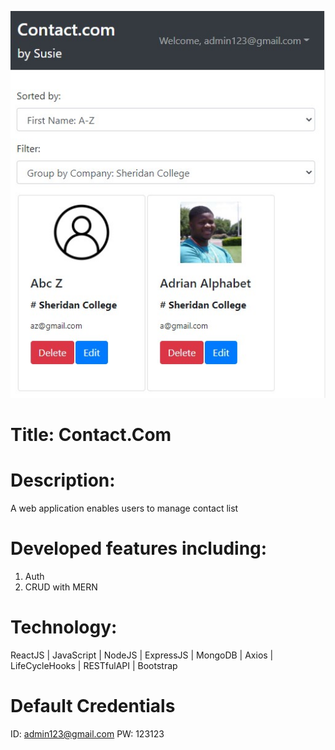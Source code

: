![demo image](https://github.com/sujijava/contact_com/blob/main/client/public/assets/appImage.jpg?raw=true)

# Title: Contact.Com

# Description:

A web application enables users to manage contact list

# Developed features including:

1. Auth
2. CRUD with MERN

# Technology:

ReactJS | JavaScript | NodeJS | ExpressJS | MongoDB | Axios | LifeCycleHooks | RESTfulAPI | Bootstrap

# Default Credentials

ID: admin123@gmail.com
PW: 123123
